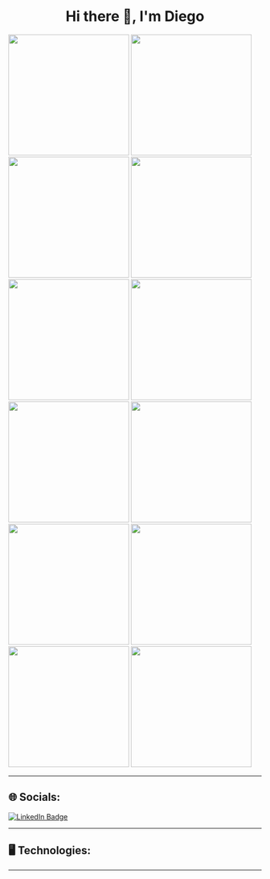 
<h1 align="center">Hi there 👋, I'm Diego</h1>

<div id="img-repetida1">
  <img src="https://media.giphy.com/media/xT9C25UNTwfZuk85WP/giphy-downsized.gif" width="240"/>
  <img src="https://media.giphy.com/media/xT9C25UNTwfZuk85WP/giphy-downsized.gif" width="240"/>
  <img src="https://media.giphy.com/media/xT9C25UNTwfZuk85WP/giphy-downsized.gif" width="240"/>
  <img src="https://media.giphy.com/media/xT9C25UNTwfZuk85WP/giphy-downsized.gif" width="240"/>
</div>
<div id="img-repetida2">
  <img src="https://media.giphy.com/media/xT9C25UNTwfZuk85WP/giphy-downsized.gif" width="240"/>
  <img src="https://media.giphy.com/media/xT9C25UNTwfZuk85WP/giphy-downsized.gif" width="240"/>
  <img src="https://media.giphy.com/media/xT9C25UNTwfZuk85WP/giphy-downsized.gif" width="240"/>
  <img src="https://media.giphy.com/media/xT9C25UNTwfZuk85WP/giphy-downsized.gif" width="240"/>
</div>
<div id="img-repetida3">
  <img src="https://media.giphy.com/media/xT9C25UNTwfZuk85WP/giphy-downsized.gif" width="240"/>
  <img src="https://media.giphy.com/media/xT9C25UNTwfZuk85WP/giphy-downsized.gif" width="240"/>
  <img src="https://media.giphy.com/media/xT9C25UNTwfZuk85WP/giphy-downsized.gif" width="240"/>
  <img src="https://media.giphy.com/media/xT9C25UNTwfZuk85WP/giphy-downsized.gif" width="240"/>
</div>

<hr>

## 🌐 Socials:

<div id="badges">
  <a href="https://www.linkedin.com/in/diego-ledesma-00b323210/">
  <img src="https://img.shields.io/badge/LinkedIn-blue?style=for-the-badge&logo=linkedin&logoColor=white" alt="LinkedIn Badge"/>
  </a>
  
---

## 🖥️ Technologies:


----


  
</div>

<!--
**Diemale/Diemale** is a ✨ _special_ ✨ repository because its `README.md` (this file) appears on your GitHub profile.

Here are some ideas to get you started:


- 🔭 I’m currently working on ...
- 🌱 I’m currently learning ...
- 👯 I’m looking to collaborate on ...
- 🤔 I’m looking for help with ...
- 💬 Ask me about ...
- 📫 How to reach me: ...
- 😄 Pronouns: ...
- ⚡ Fun fact: ...
-->
